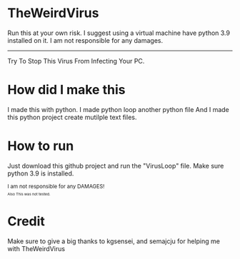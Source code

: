 # TheWeirdVirus
Run this at your own risk. I suggest using a virtual machine have python 3.9 installed on it. I am not responsible for any damages.
_______________________________________________________________________________________________________________________________

Try To Stop This Virus From Infecting Your PC.

# How did I make this

I made this with python.
I made python loop another python file
And I made this python project create mutilple text files.

# How to run

Just download this github project and run the "VirusLoop" file.
Make sure python 3.9 is installed.


<sub>I am not responsible for any DAMAGES!<sub>
 <sub><br>Also This was not tested.<sub>
 
  # Credit
 
 Make sure to give a big thanks to kgsensei, and semajcju for helping me with TheWeirdVirus
  
